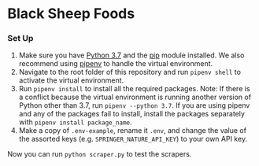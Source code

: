 # Black Sheep Foods

### Set Up
1. Make sure you have [Python 3.7](https://www.python.org/) and the [pip](https://pip.pypa.io/en/stable/) module installed. We also recommend using [pipenv](https://docs.pipenv.org/) to handle the virtual environment.
2. Navigate to the root folder of this repository and run `pipenv shell` to activate the virtual environment.
3. Run `pipenv install` to install all the required packages. Note: If there is a conflict because the virtual environment is running another version of Python other than 3.7, run `pipenv --python 3.7`. If you are using pipenv and any of the packages fail to install, install the packages separately with `pipenv install package_name`.
4. Make a copy of `.env-example`, rename it `.env`, and change the value of the assorted keys (e.g. `SPRINGER_NATURE_API_KEY`) to your own API key.

Now you can run `python scraper.py` to test the scrapers. 
